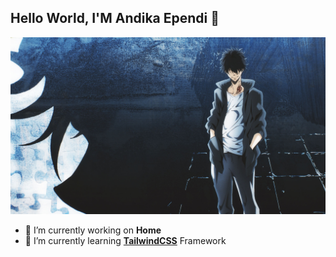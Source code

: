 ## Hello World, I'M Andika Ependi 👋

![AndikaEp](/img/14112604.jpg)

<!--
**andikaaae/andikaaae** is a ✨ _special_ ✨ repository because its `README.md` (this file) appears on your GitHub profile.

Here are some ideas to get you started:

- 🔭 I’m currently working on ...
- 🌱 I’m currently learning ...
- 👯 I’m looking to collaborate on ...
- 🤔 I’m looking for help with ...
- 💬 Ask me about ...
- 📫 How to reach me: ...
- 😄 Pronouns: ...
- ⚡ Fun fact: ...
-->

- 🔭 I’m currently working on **Home**
- 🌱 I’m currently learning [**TailwindCSS**](https://tailwindcss.com) Framework
